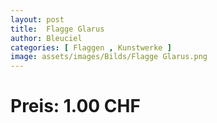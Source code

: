 ```yaml
---
layout: post
title:  Flagge Glarus
author: Bleuciel
categories: [ Flaggen , Kunstwerke ]
image: assets/images/Bilds/Flagge Glarus.png
---
```

# Preis: 1.00 CHF
